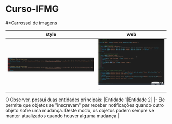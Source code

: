 # Curso-IFMG
#*Carrossel de imagens

|style|web|
|-|-|
|![Tela 01](./stylecarrossel.png)|![Tela 02](./htmlcarrossel.png).|

O Observer, possui duas entidades principais: 
 |Entidade 1|Entidade 2|
 |- Ele permite que objetos se "inscrevam" par receber notificações quando outro objeto sofre uma mudança. Deste modo, os objetos podem sempre se manter atualizados quando houver alguma mudança.|
